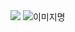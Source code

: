 <img src="https://capsule-render.vercel.app/api?type=wave&color=auto&height=300&section=header&text=성장하는 개발자render&fontSize=90" />

<!--
**ewisewjd/ewisewjd** is a ✨ _special_ ✨ repository because its `README.md` (this file) appears on your GitHub profile.

Here are some ideas to get you started:

- 🔭 I’m currently working on ...
- 🌱 I’m currently learning ...
- 👯 I’m looking to collaborate on ...
- 🤔 I’m looking for help with ...
- 💬 Ask me about ...
- 📫 How to reach me: ...
- 😄 Pronouns: ...
- ⚡ Fun fact: ...
-->
<img alt="이미지명" src ="https://img.shields.io/badge/python-239120.svg?&style=for-the-badge&logo=python&logoColor=green"/>
